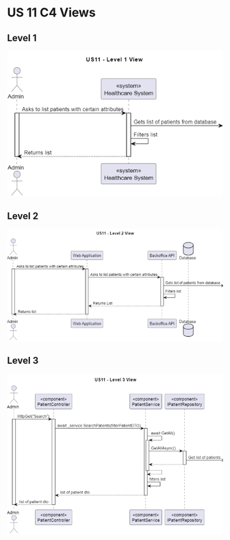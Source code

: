 # US 11 C4 Views
## Level 1
![](level-1/US11-level-1-view.png)
## Level 2
![](level-2/US11-level-2-view.png)
## Level 3
![](level-3/US11-level-3-view.png)